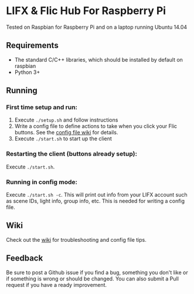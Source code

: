 # LIFX & Flic Hub For Raspberry Pi
Tested on Raspbian for Raspberry Pi and on a laptop running Ubuntu 14.04

## Requirements
- The standard C/C++ libraries, which should be installed by default on raspbian
- Python 3+

## Running

### First time setup and run:
1. Execute `./setup.sh` and follow instructions  
2. Write a config file to define actions to take when you click your Flic buttons. See the [config file wiki](https://github.com/jennafin/flic-lifx/wiki/Config-File-Format) for details.
3. Execute `./start.sh` to start up the client

### Restarting the client (buttons already setup):
Execute `./start.sh`.

### Running in config mode:
Execute `./start.sh -c`. This will print out info from your LIFX account such as scene IDs, light info, group info, etc. This is needed for writing a config file.

## Wiki
Check out the [wiki](https://github.com/jennafin/flic-lifx/wiki) for troubleshooting and config file tips.

## Feedback
Be sure to post a Github issue if you find a bug, something you don't like or if something is wrong or should be changed. You can also submit a Pull request if you have a ready improvement.
